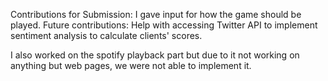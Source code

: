 
Contributions for Submission: I gave input for how the game should be played. 
Future contributions: Help with accessing Twitter API to implement sentiment analysis to calculate clients' scores.

I also worked on the spotify playback part but due to it not working on anything but web pages, we were not able to implement it. 



